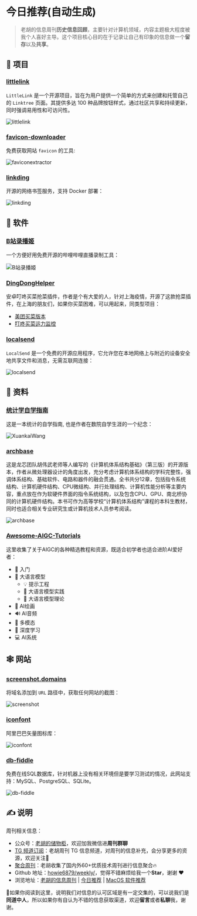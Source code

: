 # 今日推荐(自动生成)

> 老胡的信息周刊**历史信息回顾**，主要针对计算机领域，内容主题极大程度被我个人喜好主导。这个项目核心目的在于记录让自己有印象的信息做一个**留存**以及**共享**。


## 🎯 项目 

### [littlelink](https://github.com/sethcottle/littlelink)

`LittleLink` 是一个开源项目，旨在为用户提供一个简单的方式来创建和托管自己的 `Linktree` 页面。其提供多达 100 种品牌按钮样式，通过社区共享和持续更新，同时强调易用性和可访问性。

![littlelink](https://images-1252557999.file.myqcloud.com/uPic/yj6EE2.png) 

### [favicon-downloader](https://github.com/seadfeng/favicon-downloader)

免费获取网站 `favicon` 的工具:

![faviconextractor](https://images-1252557999.file.myqcloud.com/uPic/faviconextractor.jpg) 

### [linkding](https://github.com/sissbruecker/linkding)

开源的网络书签服务，支持 Docker 部署：

![linkding](https://images-1252557999.file.myqcloud.com/uPic/linkding.png) 

## 🤖 软件 

### [B站录播姬](https://rec.danmuji.org/)

一个方便好用免费开源的哔哩哔哩直播录制工具：

![B站录播姬](https://images-1252557999.file.myqcloud.com/uPic/B站录播姬.jpg) 

### [DingDongHelper](https://github.com/Skykai521/DingDongHelper)

安卓叮咚买菜抢菜插件，作者是个有大爱的人，针对上海疫情，开源了这款抢菜插件，在上海的朋友们，如果你买菜困难，可以用起来，同类型项目：

- [美团买菜版本](https://github.com/qulingyuan/robVeg)
- [叮咚买菜运力监控](https://github.com/jozhn/ddmc.monitor) 

### [localsend](https://github.com/localsend/localsend)

`LocalSend` 是一个免费的开源应用程序，它允许您在本地网络上与附近的设备安全地共享文件和消息，无需互联网连接：

![localsend](https://images-1252557999.file.myqcloud.com/uPic/localsend.jpg) 

## 👀 资料 

### [统计学自学指南](https://xuankaiwang.github.io/)

这是一本统计的自学指南, 也是作者在数院自学生涯的一个纪念：

![XuankaiWang](https://images-1252557999.file.myqcloud.com/uPic/XuankaiWang.jpg) 

### [archbase](https://github.com/foxsen/archbase)

这是龙芯团队胡伟武老师等人编写的《计算机体系结构基础》（第三版）的开源版本，作者从微处理器设计的角度出发，充分考虑计算机体系结构的学科完整性，强调体系结构、基础软件、电路和器件的融会贯通。全书共分12章，包括指令系统结构、计算机硬件结构、CPU微结构、并行处理结构、计算机性能分析等主要内容，重点放在作为软硬件界面的指令系统结构，以及包含CPU、GPU、南北桥协同的计算机硬件结构。本书可作为高等学校“计算机体系结构”课程的本科生教材，同时也适合相关专业研究生或计算机技术人员参考阅读。

![archbase](https://images-1252557999.file.myqcloud.com/uPic/dUVvGI.png) 

### [Awesome-AIGC-Tutorials](https://github.com/luban-agi/Awesome-AIGC-Tutorials/blob/main/README_zh.md)

这里收集了关于AIGC的各种精选教程和资源，既适合初学者也适合进阶AI爱好者：

- 👋 入门
- 💬 大语言模型
	- 💡 提示工程
	- 🔧 大语言模型实践
	- 🔬 大语言模型理论
- 🎨 AI绘画
- 🔊 AI音频
- 🌈 多模态
- 🧠 深度学习
- 💻 AI系统 

## 🕸 网站 

### [screenshot.domains](https://screenshot.domains/)

将域名添加到 `URL` 路径中，获取任何网站的截图：

![screenshot](https://images-1252557999.file.myqcloud.com/uPic/XzRlTu.png) 

### [iconfont](https://www.iconfont.cn/)

阿里巴巴矢量图标库：

![iconfont](https://images-1252557999.file.myqcloud.com/uPic/iconfont.jpg) 

### [db-fiddle](https://www.db-fiddle.com/)

免费在线SQL数据库，针对机器上没有相关环境但是要学习测试的情况，此网站支持：MySQL、PostgreSQL、SQLite。

![db-fiddle](https://images-1252557999.file.myqcloud.com/uPic/db-fiddle.jpg) 

## ✍️ 说明

周刊相关信息：

- 公众号：[老胡的储物柜](https://images-1252557999.file.myqcloud.com/uPic/ETIbMe.jpg)，欢迎加我微信进**周刊群聊**
- [TG 频道订阅](https://t.me/howie_weekly)：老胡周刊 TG 信息频道，对周刊的信息补充，会分享更多的资源，欢迎关注👏
- [聚合周刊](https://www.fre321.com/weekly)：老胡收集了国内外60+优质技术周刊进行信息聚合🔥
- Github 地址：[howie6879/weekly/](https://github.com/howie6879/weekly/)，觉得不错麻烦给我一个**Star**，谢谢 ❤️
- 浏览地址：[老胡的信息周刊](https://weekly.howie6879.com) | [今日推荐](https://weekly.howie6879.com/recommend/index.html) | [MacOS 软件推荐](https://weekly.howie6879.com/soft/mac.html)

🙌如果你阅读到这里，说明我们对信息的认可区域是有一定交集的，可以说我们是**同道中人**，所以如果你有自认为不错的信息获取渠道，欢迎**留言**或者**私聊**我，谢谢。